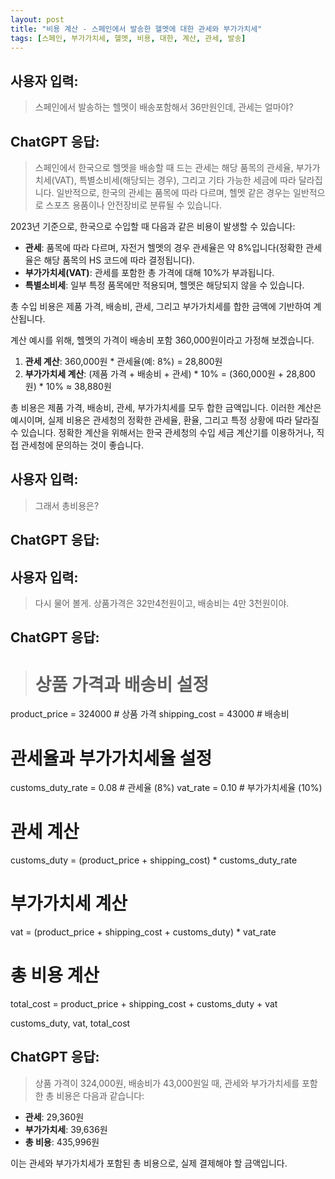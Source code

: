 ```yaml
---
layout: post
title: "비용 계산 - 스페인에서 발송한 헬멧에 대한 관세와 부가가치세"
tags: [스페인, 부가가치세, 헬멧, 비용, 대한, 계산, 관세, 발송]
---
```


## 사용자 입력:
> 스페인에서 발송하는 헬멧이 배송포함해서 36만원인데, 관세는 얼마야?

## ChatGPT 응답:
> 스페인에서 한국으로 헬멧을 배송할 때 드는 관세는 해당 품목의 관세율, 부가가치세(VAT), 특별소비세(해당되는 경우), 그리고 기타 가능한 세금에 따라 달라집니다. 일반적으로, 한국의 관세는 품목에 따라 다르며, 헬멧 같은 경우는 일반적으로 스포츠 용품이나 안전장비로 분류될 수 있습니다. 

2023년 기준으로, 한국으로 수입할 때 다음과 같은 비용이 발생할 수 있습니다:

- **관세**: 품목에 따라 다르며, 자전거 헬멧의 경우 관세율은 약 8%입니다(정확한 관세율은 해당 품목의 HS 코드에 따라 결정됩니다).
- **부가가치세(VAT)**: 관세를 포함한 총 가격에 대해 10%가 부과됩니다.
- **특별소비세**: 일부 특정 품목에만 적용되며, 헬멧은 해당되지 않을 수 있습니다.

총 수입 비용은 제품 가격, 배송비, 관세, 그리고 부가가치세를 합한 금액에 기반하여 계산됩니다. 

계산 예시를 위해, 헬멧의 가격이 배송비 포함 360,000원이라고 가정해 보겠습니다.

1. **관세 계산**: 360,000원 * 관세율(예: 8%) = 28,800원
2. **부가가치세 계산**: (제품 가격 + 배송비 + 관세) * 10% = (360,000원 + 28,800원) * 10% ≈ 38,880원

총 비용은 제품 가격, 배송비, 관세, 부가가치세를 모두 합한 금액입니다. 이러한 계산은 예시이며, 실제 비용은 관세청의 정확한 관세율, 환율, 그리고 특정 상황에 따라 달라질 수 있습니다. 정확한 계산을 위해서는 한국 관세청의 수입 세금 계산기를 이용하거나, 직접 관세청에 문의하는 것이 좋습니다.

## 사용자 입력:
> 그래서 총비용은?

## ChatGPT 응답:
> 

## 사용자 입력:
> 다시 물어 볼게. 상품가격은 32만4천원이고, 배송비는 4만 3천원이야. 

## ChatGPT 응답:
> # 상품 가격과 배송비 설정
product_price = 324000  # 상품 가격
shipping_cost = 43000  # 배송비

# 관세율과 부가가치세율 설정
customs_duty_rate = 0.08  # 관세율 (8%)
vat_rate = 0.10  # 부가가치세율 (10%)

# 관세 계산
customs_duty = (product_price + shipping_cost) * customs_duty_rate

# 부가가치세 계산
vat = (product_price + shipping_cost + customs_duty) * vat_rate

# 총 비용 계산
total_cost = product_price + shipping_cost + customs_duty + vat

customs_duty, vat, total_cost

## ChatGPT 응답:
> 상품 가격이 324,000원, 배송비가 43,000원일 때, 관세와 부가가치세를 포함한 총 비용은 다음과 같습니다:

- **관세**: 29,360원
- **부가가치세**: 39,636원
- **총 비용**: 435,996원

이는 관세와 부가가치세가 포함된 총 비용으로, 실제 결제해야 할 금액입니다.

